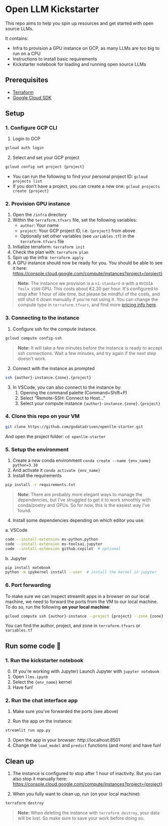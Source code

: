 # Open LLM Kickstarter

This repo aims to help you spin up resources and get started with open source LLMs.

It contains:

- Infra to provision a GPU instance on GCP, as many LLMs are too big to run on a CPU
- Instructions to install basic requirements
- Kickstarter notebook for loading and running open source LLMs

## Prerequisites

- [Terraform](https://www.terraform.io/downloads.html)
- [Google Cloud SDK](https://cloud.google.com/sdk/docs/install)

## Setup

### 1. Configure GCP CLI

1. Login to GCP

```bash
gcloud auth login
```

2. Select and set your GCP project

```bash
gcloud config set project {project}
```

- You can run the following to find your personal project ID: `gcloud projects list`
- If you don't have a project, you can create a new one: `gcloud projects create {project}`

### 2. Provision GPU instance

1. Open the `/infra` directory
2. Within the `terraform.tfvars` file, set the following variables:
   - `author`: Your name
   - `project`: Your GCP project ID, i.e. `{project}` from above
   - Optionally set other variables (see `variables.tf`) in the `terraform.tfvars` file
3. Initialize terraform: `terraform init`
4. Check the plan with: `terraform plan`
5. Spin up the infra: `terraform apply`
6. A GPU instance should now be ready for you. You should be able to see it here: <br>https://console.cloud.google.com/compute/instances?project={project}

> **Note:** The instance we provision is a `n1-standard-8` with a `NVIDIA Tesla V100` GPU. This costs about €2.30 per hour. It's configured to stop after 1 hour of idle time, but please be mindful of the costs, and still shut it down manually if you're not using it. You can change the compute type in `terraform.tfvars`, and find more [pricing info here](https://cloud.google.com/compute/vm-instance-pricing).

### 3. Connecting to the instance

1. Configure ssh for the compute instance.

```bash
gcloud compute config-ssh
```

> **Note:** It will take a few minutes before the instance is ready to accept ssh connections. Wait a few minutes, and try again if the next step doesn't work.

2. Connect with the instance as prompted

```bash
ssh {author}-instance.{zone}.{project}
```

3. In VSCode, you can also connect to the instance by:
   1. Opening the command palette (Command+Shift+P)
   2. Select "Remote-SSH: Connect to Host..."
   3. Select your compute instance `{author}-instance.{zone}.{project}`

### 4. Clone this repo on your VM

```bash
git clone https://github.com/godatadriven/openllm-starter.git
```
And open the project folder: `cd openllm-starter`

### 5. Setup the environment

1. Create a new conda environment `conda create --name {env_name} python=3.10`
2. And activate it `conda activate {env_name}`
3. Install the requirements

```bash
pip install -r requirements.txt
```

> **Note:** There are probably more elegant ways to manage the dependencies, but I've struggled to get it to work smoothly with conda/poetry and GPUs. So for now, this is the easiest way I've found.

4. Install some dependencies depending on which editor you use:

a. VSCode
```bash
code --install-extension ms-python.python
code --install-extension ms-toolsai.jupyter
code --install-extension github.copilot  # optional
```
b. Jupyter
```bash
pip install notebook
python -m ipykernel install --user  # install the kernel in jupyter
```

### 6. Port forwarding

To make sure we can inspect streamlit apps in a browser on our local machine, we need to forward the ports from the VM to our local machine. To do so, run the following **on your local machine**:

```bash
gcloud compute ssh {author}-instance --project {project} --zone {zone} -- -L 8501:localhost:8501 -L 8888:localhost:8888
```

You can find the author, project, and zone in `terraform.tfvars` or `variables.tf`

## Run some code 🚀

### 1. Run the kickstarter notebook

0. (If you're working with Jupyter) Launch Jupyter with `jupyter notebook`
1. Open `llms.ipynb`
2. Select the `{env_name}` kernel
3. Have fun!

### 2. Run the chat interface app

1. Make sure you've forwarded the ports (see above)

2. Run the app on the instance:

```bash
streamlit run app.py
```

3. Open the app in your browser: http://localhost:8501 
4. Change the `load_model` and `predict` functions (and more) and have fun!

## Clean up

1. The instance is configured to stop after 1 hour of inactivity. But you can also stop it manually here: <br>https://console.cloud.google.com/compute/instances?project={project}

2. When you fully want to clean up, run (on your local machine):

```bash
terraform destroy
```

> **Note:** When deleting the instance with `terraform destroy`, your data will be lost. So make sure to save your work before doing so.
